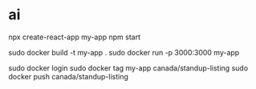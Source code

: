 # ai

npx create-react-app my-app
npm start

sudo docker build -t my-app .
sudo docker run -p 3000:3000 my-app

sudo docker login
sudo docker tag my-app canada/standup-listing
sudo docker push canada/standup-listing
